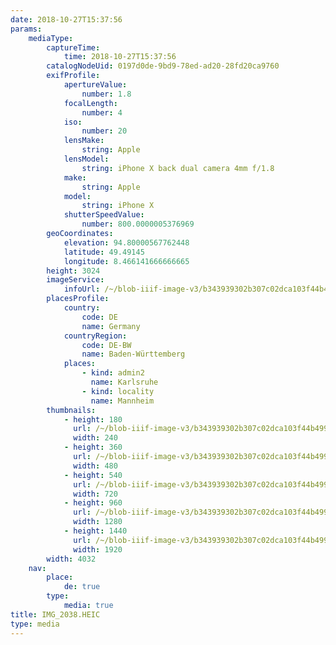 ```yaml
---
date: 2018-10-27T15:37:56
params:
    mediaType:
        captureTime:
            time: 2018-10-27T15:37:56
        catalogNodeUid: 0197d0de-9bd9-78ed-ad20-28fd20ca9760
        exifProfile:
            apertureValue:
                number: 1.8
            focalLength:
                number: 4
            iso:
                number: 20
            lensMake:
                string: Apple
            lensModel:
                string: iPhone X back dual camera 4mm f/1.8
            make:
                string: Apple
            model:
                string: iPhone X
            shutterSpeedValue:
                number: 800.0000005376969
        geoCoordinates:
            elevation: 94.80000567762448
            latitude: 49.49145
            longitude: 8.466141666666665
        height: 3024
        imageService:
            infoUrl: /~/blob-iiif-image-v3/b343939302b307c02dca103f44b49922c20f3664e6fdb127c23f2c003138f369/info.json
        placesProfile:
            country:
                code: DE
                name: Germany
            countryRegion:
                code: DE-BW
                name: Baden-Württemberg
            places:
                - kind: admin2
                  name: Karlsruhe
                - kind: locality
                  name: Mannheim
        thumbnails:
            - height: 180
              url: /~/blob-iiif-image-v3/b343939302b307c02dca103f44b49922c20f3664e6fdb127c23f2c003138f369/full/240%2C180/0/default.jpg
              width: 240
            - height: 360
              url: /~/blob-iiif-image-v3/b343939302b307c02dca103f44b49922c20f3664e6fdb127c23f2c003138f369/full/480%2C360/0/default.jpg
              width: 480
            - height: 540
              url: /~/blob-iiif-image-v3/b343939302b307c02dca103f44b49922c20f3664e6fdb127c23f2c003138f369/full/720%2C540/0/default.jpg
              width: 720
            - height: 960
              url: /~/blob-iiif-image-v3/b343939302b307c02dca103f44b49922c20f3664e6fdb127c23f2c003138f369/full/1280%2C960/0/default.jpg
              width: 1280
            - height: 1440
              url: /~/blob-iiif-image-v3/b343939302b307c02dca103f44b49922c20f3664e6fdb127c23f2c003138f369/full/1920%2C1440/0/default.jpg
              width: 1920
        width: 4032
    nav:
        place:
            de: true
        type:
            media: true
title: IMG_2038.HEIC
type: media
---
```

